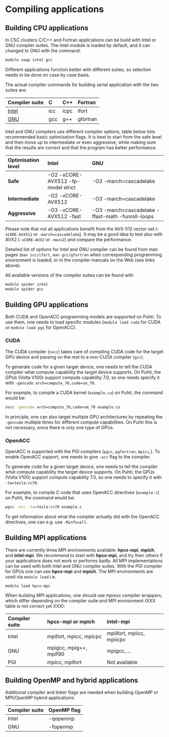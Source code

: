 # Compiling applications

## Building CPU applications

In CSC clusters C/C++ and Fortran applications can be build with Intel or GNU
compiler suites. The Intel module is loaded by default, and it can changed to
GNU with the command:

```bash
module swap intel gcc
```

Different applications function better with different suites, so selection
needs to be done on case by case basis.

The actual compiler commands for building serial application with the two
suites are:

| Compiler suite | C  | C++ | Fortran |
| :------------- | :- | :-- | :------ |
| [Intel](https://software.intel.com/en-us/parallel-studio-xe/documentation/get-started) | icc | icpc | ifort |
| [GNU](https://gcc.gnu.org) | gcc | g++ | gfortran |

Intel and GNU compilers use different compiler options, table below lists
recommended basic optimization flags. It is best to start from the safe level
and then move up to intermediate or even aggressive, while making sure that
the results are correct and that the program has better performance.

| Optimisation level | Intel       | GNU               |
| :----------------- | :---------- | :---------------- |
| **Safe**           | -O2 -xCORE-AVX512 -fp-model strict | -O2 -march=cascadelake |
| **Intermediate**   | -O2 -xCORE-AVX512 | -O3 -march=cascadelake |
| **Aggressive**     | -O3 -xCORE-AVX512 -fast | -O3 -march=cascadelake -ffast-math -funroll-loops |

Please note that not all applications benefit from the AVX-512 vector set
(`-xCORE-AVX512` or `-march=cascadelake`). It may be a good idea to test also
with AVX2 (`-xCORE-AVX2` or `-mavx2`) and compare the performance.

Detailed list of options for Intel and GNU compiler can be found from man
pages (`man icc/ifort`, `man gcc/gfortran` when corresponding programming
environment is loaded, or in the compiler manuals on the Web (see links
above).

All available versions of the compiler suites can be found with

```bash
module spider intel
module spider gcc
```

## Building GPU applications

Both CUDA and OpenACC programming models are supported on Puhti. To use them,
one needs to load specific modules (`module load cuda` for CUDA or
`module load pgi` for OpenACC).


### CUDA

The CUDA compiler (`nvcc`) takes care of compiling CUDA code for the target
GPU device and passing on the rest to a non-CUDA compiler (`gcc`).

To generate code for a given target device, one needs to tell the CUDA
compiler what compute capability the target device supports. On Puhti, the
GPUs (Volta V100) support compute capability 7.0, so one needs specify it with
`-gencode arch=compute_70,code=sm_70`.

For example, to compile a CUDA kernel (`example.cu`) on Puhti, the command
would be:

```bash
nvcc -gencode arch=compute_70,code=sm_70 example.cu
```

In principle, one can also target multiple GPU architectures by repeating the
`-gencode` multiple times for different compute capabilities. On Puhti this is
not necessary, since there is only one type of GPUs.


### OpenACC

OpenACC is supported with the PGI compilers (`pgcc`, `pgfortran`, `mpicc`,). 
To enable OpenACC support, one needs to give `-acc` flag to the compiler.

To generate code for a given target device, one needs to tell the compiler
what compute capability the target device supports. On Puhti, the GPUs (Volta
V100) support compute capability 7.0, so one needs to specify it with
`-ta=tesla:cc70`.

For example, to compile C code that uses OpenACC directives (`example.c`) on
Puhti, the command would be:

```bash
pgcc -acc -ta=tesla:cc70 example.c
```

To get information about what the compiler actually did with the OpenACC
directives, one can e.g. use `-Minfo=all`.


## Building MPI applications

There are currently three MPI environments available: **hpcx-mpi**,
**mpich**, and **intel-mpi**. We recommend to start with **hpcx-mpi**, and
try then others if your applications does not work or performs badly. All MPI
implementations can be used with both Intel and GNU compiler suites. With 
the PGI compiler for GPUs one can use **hpcx-mpi** and **mpich**. The MPI
environments are used via `module load` i.e.

```bash
module load hpcx-mpi
```

When building MPI applications, one should use *mpixxx* compiler wrappers,
which differ depending on the compiler suite and MPI environment (XXX table
is not correct yet XXX):

| Compiler suite | hpcx-mpi or mpich      | intel-mpi                 |
| :------------- | :--------------------- | :------------------------ |
| Intel          | mpifort, mpicc, mpicpc | mpiifort, mpiicc, mpiicpc |
| GNU            | mpigcc, mpig++, mpif90 | mpigcc, ...               |
| PGI            | mpicc, mpifort         | Not available             |

## Building OpenMP and hybrid applications

Additional compiler and linker flags are needed when building OpenMP or
MPI/OpenMP hybrid applications:

| Compiler suite | OpenMP flag |
| :------------- | :---------- |
| Intel          | -qopenmp    |
| GNU            | -fopenmp    |
